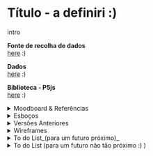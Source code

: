 

<!--
**air-polution-portugal/air-![]()polution-portugal**
-->

<h1> Título - a definiri :) </h1>

<p> intro </p>

**Fonte de recolha de dados**
<br>[here](https://www.pordata.pt/portugal/intensidade+carbonica+da+economia+por+setor+de+atividade-3477) :)
<br>

**Dados**
<br>[here](https://github.com/air-polution-portugal/air-polution-portugal.github.io/blob/main/00-Dados.csv) :)
<br>

**Biblioteca - P5js**
<br>[here](https://c2js.org/) :)
<br>

<details><summary>Moodboard & Referências</summary>

<br>

 [Key Workers](https://vimeo.com/431452723?embedded=true&source=vimeo_logo&owner=6931780)
 
 <br>

![](anexos_relatorio/Referência_3.jpg)

![](anexos_relatorio/Referência_3-1.jpg)

<br>

[Hearts and Minds](https://vimeo.com/657826393?embedded=true&source=vimeo_logo&owner=6931780)

<br>

![](anexos_relatorio/Referência_4.png)
![](anexos_relatorio/Referência_4-1.png)
![](anexos_relatorio/Referência_4-2.png)

<br>

[The Mayors Dialogue on Growth and Solidarity](https://vimeo.com/499241639?embedded=true&source=vimeo_logo&owner=6931780)

<br>

![](anexos_relatorio/Referência_5.png)
![](anexos_relatorio/Referência_5-1.png)

<br>

[Noise Pollution](https://www.behance.net/gallery/96908251/Noise-pollution)

<br>

![](anexos_relatorio/Referência_6.png)
![](anexos_relatorio/Referência_6-1.png)

<br>

[Energy Demand and the Rhythm of Everyday Life](https://www.behance.net/gallery/153326341/Energy-demand-and-the-rhythm-of-everyday-life)

<br>

![](anexos_relatorio/Referência_1.png)
![](anexos_relatorio/Referência_1-1.png)

<br>

[The Deepest Lakes](https://www.behance.net/gallery/148418917/The-deepest-lakes)

<br>

![](anexos_relatorio/Referência_2.png)

<br>

[Life in 2050 Ident](https://vimeo.com/10924639)

<br>

![](anexos_relatorio/Referência_7.png)

<br>

<!-- [Visualizing the Digits of Pi](https://www.youtube.com/watch?v=WEd_UIKG-uc&list=PLdmBHU4Jaa1j3S_FDImTyLgnHittN6XEI&index=32)

<br>

<!-- ![](anexos_relatorio/Referência_8.png)

<br> -->

[Institute of Fine Arts Dissertations](https://yining1023.github.io/IFA/projects/ifa-dissertation/)

<br>

![](anexos_relatorio/Referência_9.png)
![](anexos_relatorio/Referência_9-1.png)


<br>

[Um ecossistema POLÍTICO-EMPRESARIAL](https://pmcruz.com/eco/)

![](anexos_relatorio/Referência_10.png)
![](anexos_relatorio/Referência_10-1.png)

 <br>
 
[-cene](http://pmcruz.com/works/-cene.html)

![](anexos_relatorio/Referência_11.png)

<br>

[Visualizing Empires Decline](http://pmcruz.com/works/visualizing-empires-decline.html)

![](anexos_relatorio/Referência_12.png)

</details>

<details><summary>Esboços</summary>

![](anexos_relatorio/WireFrame_1.jpg)

![](anexos_relatorio/WireFrame_2.jpg)

![](anexos_relatorio/WireFrame_3.jpg)
</details>

<details><summary>Versões Anteriores</summary>

![](anexos_relatorio/Versões_1.png)
![](anexos_relatorio/Versões_2.png)
![](anexos_relatorio/Versões_3.png)
![](anexos_relatorio/Versões_4.png)
![](anexos_relatorio/Versões_5.png)
![](anexos_relatorio/Versões_6.png)
![](anexos_relatorio/Versões_7.png)
![](anexos_relatorio/Versões_9.png)
![](anexos_relatorio/Versões_10.png)
![](anexos_relatorio/Versões_11.png)
![](anexos_relatorio/Versões_12.png)
![](anexos_relatorio/Versões_13.png)
![](anexos_relatorio/Versões_14.png)

</details>

<details><summary>Wireframes</summary>

![](anexos_relatorio/WireFrame_Figma_1.jpg)
![](anexos_relatorio/WireFrame_Figma_2.jpg)
![](anexos_relatorio/WireFrame_Figma_3.jpg)
![](anexos_relatorio/WireFrame_Figma_4.jpg)
![](anexos_relatorio/WireFrame_Figma_5.jpg)
</details>

<details><summary>To do List_(para um futuro próximo)_</summary>

- [x] Particles - Formato & Cores

- [x] Manter o MouseIsPressed (selecionar) nas Particles

- [x] Pop-up - Legenda de Compração

- [x] Slider
    - [x] Legenda

- [ ] Tornar Responsive
     - [ ] Mobile Layout
     - [x] Particles Spawn

- [ ]  Escrever Textos
     - [ ] Título Projeto
     - [ ] Texto Intro
     - [ ] Textos Setores
     - [x] Alterar Nomes Setores

- [ ] Botões

</details>

<details><summary> To do List  (para um futuro não tão próximo :) )</summary>

- [x] Tornar Responsive (Cont.)
    - [x] TextBoxes
    - [x] Organizar Particles - Point vs Line
  
- [ ] Scene Intro - Particles (?)

- [ ] PT vs EN (2 Versões?)

- [ ] Slider
    - [ ] Interação Pointer
    - [ ] Interação on MouseRelleased

</details>

